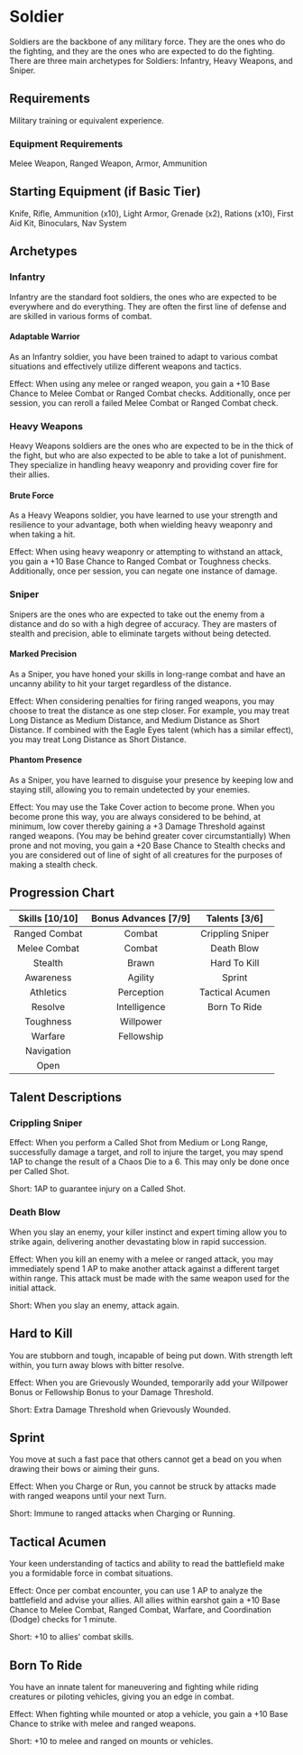 # Soldier

Soldiers are the backbone of any military force. They are the ones who do the fighting, and they are the ones who are expected to do the fighting. There are three main archetypes for Soldiers: Infantry, Heavy Weapons, and Sniper.

## Requirements

Military training or equivalent experience.

### Equipment Requirements

Melee Weapon, Ranged Weapon, Armor, Ammunition

## Starting Equipment (if Basic Tier)

Knife, Rifle, Ammunition (x10), Light Armor, Grenade (x2), Rations (x10), First Aid Kit, Binoculars, Nav System

## Archetypes

### Infantry

Infantry are the standard foot soldiers, the ones who are expected to be everywhere and do everything. They are often the first line of defense and are skilled in various forms of combat.

#### Adaptable Warrior

As an Infantry soldier, you have been trained to adapt to various combat situations and effectively utilize different weapons and tactics.

Effect: When using any melee or ranged weapon, you gain a +10 Base Chance to Melee Combat or Ranged Combat checks. Additionally, once per session, you can reroll a failed Melee Combat or Ranged Combat check.

### Heavy Weapons

Heavy Weapons soldiers are the ones who are expected to be in the thick of the fight, but who are also expected to be able to take a lot of punishment. They specialize in handling heavy weaponry and providing cover fire for their allies.

#### Brute Force

As a Heavy Weapons soldier, you have learned to use your strength and resilience to your advantage, both when wielding heavy weaponry and when taking a hit.

Effect: When using heavy weaponry or attempting to withstand an attack, you gain a +10 Base Chance to Ranged Combat or Toughness checks. Additionally, once per session, you can negate one instance of damage.

### Sniper

Snipers are the ones who are expected to take out the enemy from a distance and do so with a high degree of accuracy. They are masters of stealth and precision, able to eliminate targets without being detected.

#### Marked Precision

As a Sniper, you have honed your skills in long-range combat and have an uncanny ability to hit your target regardless of the distance.

Effect: When considering penalties for firing ranged weapons, you may choose to treat the distance as one step closer. For example, you may treat Long Distance as Medium Distance, and Medium Distance as Short Distance. If combined with the Eagle Eyes talent (which has a similar effect), you may treat Long Distance as Short Distance.

#### Phantom Presence

As a Sniper, you have learned to disguise your presence by keeping low and staying still, allowing you to remain undetected by your enemies.

Effect: You may use the Take Cover action to become prone. When you become prone this way, you are always considered to be behind, at minimum, low cover thereby gaining a +3 Damage Threshold against ranged weapons. (You may be behind greater cover circumstantially) When prone and not moving, you gain a +20 Base Chance to Stealth checks and you are considered out of line of sight of all creatures for the purposes of making a stealth check.

## Progression Chart

| Skills [10/10] | Bonus Advances [7/9] |  Talents [3/6]   |
| :------------: | :------------------: | :--------------: |
| Ranged Combat  |        Combat        | Crippling Sniper |
|  Melee Combat  |        Combat        |    Death Blow    |
|    Stealth     |        Brawn         |   Hard To Kill   |
|   Awareness    |       Agility        |      Sprint      |
|   Athletics    |      Perception      | Tactical Acumen  |
|    Resolve     |     Intelligence     |   Born To Ride   |
|   Toughness    |      Willpower       |                  |
|    Warfare     |      Fellowship      |                  |
|   Navigation   |                      |                  |
|      Open      |                      |                  |

## Talent Descriptions

### Crippling Sniper

Effect: When you perform a Called Shot from Medium or Long Range, successfully damage a target, and roll to injure the target, you may spend 1AP to change the result of a Chaos Die to a 6. This may only be done once per Called Shot.

Short: 1AP to guarantee injury on a Called Shot.

### Death Blow

When you slay an enemy, your killer instinct and expert timing allow you to strike again, delivering another devastating blow in rapid succession.

Effect: When you kill an enemy with a melee or ranged attack, you may immediately spend 1 AP to make another attack against a different target within range. This attack must be made with the same weapon used for the initial attack.

Short: When you slay an enemy, attack again.

## Hard to Kill

You are stubborn and tough, incapable of being put down. With strength left within, you turn away blows with bitter resolve.

Effect: When you are Grievously Wounded, temporarily add your Willpower Bonus or Fellowship Bonus to your Damage Threshold.

Short: Extra Damage Threshold when Grievously Wounded.

## Sprint

You move at such a fast pace that others cannot get a bead on you when drawing their bows or aiming their guns.

Effect: When you Charge or Run, you cannot be struck by attacks made with ranged weapons until your next Turn.

Short: Immune to ranged attacks when Charging or Running.

## Tactical Acumen

Your keen understanding of tactics and ability to read the battlefield make you a formidable force in combat situations.

Effect: Once per combat encounter, you can use 1 AP to analyze the battlefield and advise your allies. All allies within earshot gain a +10 Base Chance to Melee Combat, Ranged Combat, Warfare, and Coordination (Dodge) checks for 1 minute.

Short: +10 to allies' combat skills.

## Born To Ride

You have an innate talent for maneuvering and fighting while riding creatures or piloting vehicles, giving you an edge in combat.

Effect: When fighting while mounted or atop a vehicle, you gain a +10 Base Chance to strike with melee and ranged weapons.

Short: +10 to melee and ranged on mounts or vehicles.
